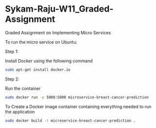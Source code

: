 # Sykam-Raju-W11_Graded-Assignment
Graded Assignment on Implementing Micro Services

To run the micro service on Ubuntu:

Step 1:

Install  Docker using the following command

```bash
sudo apt-get install docker.io
```

Step 2:

Run the container


```bash
sudo docker run -p 5000:5000 microservice-breast-cancer-prediction
```

To Create a Docker image container containing everything needed to run the application 

```bash
sudo docker build -t microservice-breast-cancer-prediction .
```

